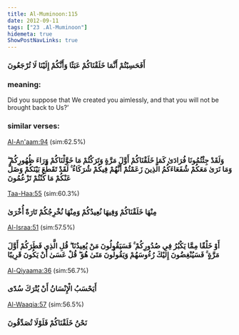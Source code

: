 ```yaml
---
title: Al-Muminoon:115
date: 2012-09-11
tags: ["23 .Al-Muminoon"]
hidemeta: true 
ShowPostNavLinks: true 
---
```

### أَفَحَسِبْتُمْ أَنَّمَا خَلَقْنَاكُمْ عَبَثًا وَأَنَّكُمْ إِلَيْنَا لَا تُرْجَعُونَ
### meaning: 
Did you suppose that We created you aimlessly, and that you will not be brought back to Us?’
### similar verses: 

[Al-An'aam:94](/6/94) (sim:62.5%)

### وَلَقَدْ جِئْتُمُونَا فُرَادَىٰ كَمَا خَلَقْنَاكُمْ أَوَّلَ مَرَّةٍ وَتَرَكْتُمْ مَا خَوَّلْنَاكُمْ وَرَاءَ ظُهُورِكُمْ ۖ وَمَا نَرَىٰ مَعَكُمْ شُفَعَاءَكُمُ الَّذِينَ زَعَمْتُمْ أَنَّهُمْ فِيكُمْ شُرَكَاءُ ۚ لَقَدْ تَقَطَّعَ بَيْنَكُمْ وَضَلَّ عَنْكُمْ مَا كُنْتُمْ تَزْعُمُونَ

[Taa-Haa:55](/20/55) (sim:60.3%)

### مِنْهَا خَلَقْنَاكُمْ وَفِيهَا نُعِيدُكُمْ وَمِنْهَا نُخْرِجُكُمْ تَارَةً أُخْرَىٰ

[Al-Israa:51](/17/51) (sim:57.5%)

### أَوْ خَلْقًا مِمَّا يَكْبُرُ فِي صُدُورِكُمْ ۚ فَسَيَقُولُونَ مَنْ يُعِيدُنَا ۖ قُلِ الَّذِي فَطَرَكُمْ أَوَّلَ مَرَّةٍ ۚ فَسَيُنْغِضُونَ إِلَيْكَ رُءُوسَهُمْ وَيَقُولُونَ مَتَىٰ هُوَ ۖ قُلْ عَسَىٰ أَنْ يَكُونَ قَرِيبًا

[Al-Qiyaama:36](/75/36) (sim:56.7%)

### أَيَحْسَبُ الْإِنْسَانُ أَنْ يُتْرَكَ سُدًى

[Al-Waaqia:57](/56/57) (sim:56.5%)

### نَحْنُ خَلَقْنَاكُمْ فَلَوْلَا تُصَدِّقُونَ
